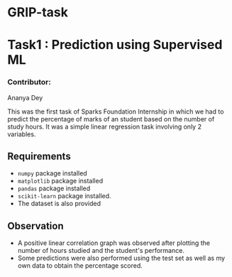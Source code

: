 # GRIP-task
# Task1 : Prediction using Supervised ML
 ### Contributor:
 Ananya Dey

This was the first task of Sparks Foundation Internship in which we had to predict the percentage of marks of an student based on the number of study hours. It was a simple linear regression task involving only 2 variables.

 ## Requirements
 * `numpy` package installed
 * `matplotlib` package installed
 * `pandas` package installed
 * `scikit-learn` package installed.
 * The dataset is also provided

 ## Observation
 * A positive linear correlation graph was observed after plotting the number of hours studied and the student's performance.
 * Some predictions were also performed using the test set as well as my own data to obtain the percentage scored.
 

 

